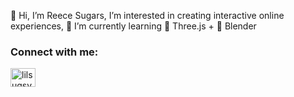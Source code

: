 👋 Hi, I’m Reece Sugars, I’m interested in creating interactive online experiences, 🌱 I’m currently learning 🔮 Three.js + 🍩 Blender

<h3 align="left">Connect with me:</h3>
<p align="left">
<a href="https://twitter.com/lilsugsy" target="blank"><img align="center" src="https://raw.githubusercontent.com/rahuldkjain/github-profile-readme-generator/master/src/images/icons/Social/twitter.svg" alt="lilsugsy" height="30" width="40" /></a>
</p>


<!---
lilsugsy/lilsugsy is a ✨ special ✨ repository because its `README.md` (this file) appears on your GitHub profile.
You can click the Preview link to take a look at your changes.
--->
